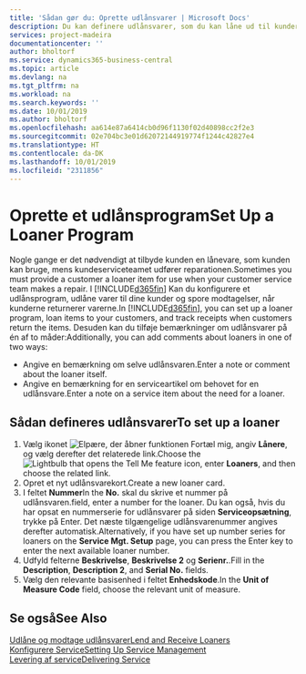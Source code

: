 ```yaml
---
title: 'Sådan gør du: Oprette udlånsvarer | Microsoft Docs'
description: Du kan definere udlånsvarer, som du kan låne ud til kunderne som erstatning for de serviceartikler, der er til reparation.
services: project-madeira
documentationcenter: ''
author: bholtorf
ms.service: dynamics365-business-central
ms.topic: article
ms.devlang: na
ms.tgt_pltfrm: na
ms.workload: na
ms.search.keywords: ''
ms.date: 10/01/2019
ms.author: bholtorf
ms.openlocfilehash: aa614e87a6414cb0d96f1130f02d40898cc2f2e3
ms.sourcegitcommit: 02e704bc3e01d62072144919774f1244c42827e4
ms.translationtype: HT
ms.contentlocale: da-DK
ms.lasthandoff: 10/01/2019
ms.locfileid: "2311856"
---
```

# <a name="set-up-a-loaner-program"></a><span data-ttu-id="741db-103">Oprette et udlånsprogram</span><span class="sxs-lookup"><span data-stu-id="741db-103">Set Up a Loaner Program</span></span>
<span data-ttu-id="741db-104">Nogle gange er det nødvendigt at tilbyde kunden en lånevare, som kunden kan bruge, mens kundeserviceteamet udfører reparationen.</span><span class="sxs-lookup"><span data-stu-id="741db-104">Sometimes you must provide a customer a loaner item for use when your customer service team makes a repair.</span></span> <span data-ttu-id="741db-105">I [!INCLUDE[d365fin](includes/d365fin_md.md)] Kan du konfigurere et udlånsprogram, udlåne varer til dine kunder og spore modtagelser, når kunderne returnerer varerne.</span><span class="sxs-lookup"><span data-stu-id="741db-105">In [!INCLUDE[d365fin](includes/d365fin_md.md)], you can set up a loaner program, loan items to your customers, and track receipts when customers return the items.</span></span> <span data-ttu-id="741db-106">Desuden kan du tilføje bemærkninger om udlånsvarer på én af to måder:</span><span class="sxs-lookup"><span data-stu-id="741db-106">Additionally, you can add comments about loaners in one of two ways:</span></span>  
  
* <span data-ttu-id="741db-107">Angive en bemærkning om selve udlånsvaren.</span><span class="sxs-lookup"><span data-stu-id="741db-107">Enter a note or comment about the loaner itself.</span></span>  
* <span data-ttu-id="741db-108">Angive en bemærkning for en serviceartikel om behovet for en udlånsvare.</span><span class="sxs-lookup"><span data-stu-id="741db-108">Enter a note on a service item about the need for a loaner.</span></span>  

## <a name="to-set-up-a-loaner"></a><span data-ttu-id="741db-109">Sådan defineres udlånsvarer</span><span class="sxs-lookup"><span data-stu-id="741db-109">To set up a loaner</span></span>  
1. <span data-ttu-id="741db-110">Vælg ikonet ![Elpære, der åbner funktionen Fortæl mig](media/ui-search/search_small.png "Fortæl mig, hvad du vil foretage dig"), angiv **Lånere**, og vælg derefter det relaterede link.</span><span class="sxs-lookup"><span data-stu-id="741db-110">Choose the ![Lightbulb that opens the Tell Me feature](media/ui-search/search_small.png "Tell me what you want to do") icon, enter **Loaners**, and then choose the related link.</span></span>  
2. <span data-ttu-id="741db-111">Opret et nyt udlånsvarekort.</span><span class="sxs-lookup"><span data-stu-id="741db-111">Create a new loaner card.</span></span> 
3. <span data-ttu-id="741db-112">I feltet **Nummer**</span><span class="sxs-lookup"><span data-stu-id="741db-112">In the **No.**</span></span> <span data-ttu-id="741db-113">skal du skrive et nummer på udlånsvaren.</span><span class="sxs-lookup"><span data-stu-id="741db-113">field, enter a number for the loaner.</span></span> <span data-ttu-id="741db-114">Du kan også, hvis du har opsat en nummerserie for udlånsvarer på siden **Serviceopsætning**, trykke på Enter. Det næste tilgængelige udlånsvarenummer angives derefter automatisk.</span><span class="sxs-lookup"><span data-stu-id="741db-114">Alternatively, if you have set up number series for loaners on the **Service Mgt. Setup** page, you can press the Enter key to enter the next available loaner number.</span></span>  
4. <span data-ttu-id="741db-115">Udfyld felterne **Beskrivelse**, **Beskrivelse 2** og **Serienr.**.</span><span class="sxs-lookup"><span data-stu-id="741db-115">Fill in the **Description**, **Description 2**, and **Serial No.** fields.</span></span>  
5. <span data-ttu-id="741db-116">Vælg den relevante basisenhed i feltet **Enhedskode**.</span><span class="sxs-lookup"><span data-stu-id="741db-116">In the **Unit of Measure Code** field, choose the relevant unit of measure.</span></span>  
  
## <a name="see-also"></a><span data-ttu-id="741db-117">Se også</span><span class="sxs-lookup"><span data-stu-id="741db-117">See Also</span></span>
[<span data-ttu-id="741db-118">Udlåne og modtage udlånsvarer</span><span class="sxs-lookup"><span data-stu-id="741db-118">Lend and Receive Loaners</span></span>](service-how-to-lend-receive-loaners.md)  
[<span data-ttu-id="741db-119">Konfigurere Service</span><span class="sxs-lookup"><span data-stu-id="741db-119">Setting Up Service Management</span></span>](service-setup-service.md)  
[<span data-ttu-id="741db-120">Levering af service</span><span class="sxs-lookup"><span data-stu-id="741db-120">Delivering Service</span></span>](service-deliver-service.md)  

